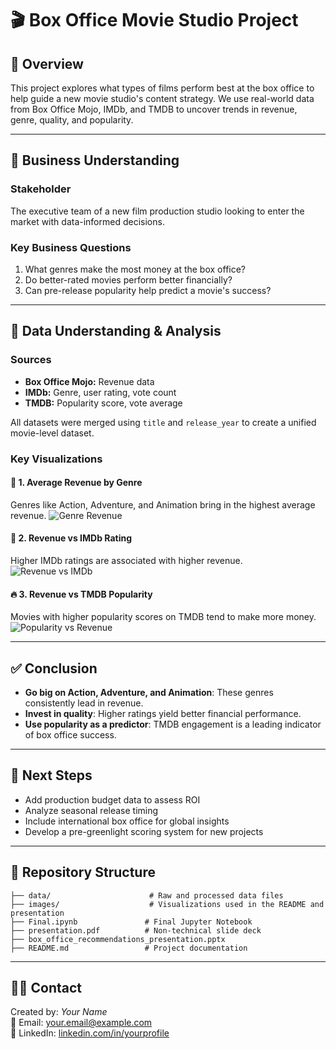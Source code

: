 # 🎬 Box Office Movie Studio Project

## 📌 Overview
This project explores what types of films perform best at the box office to help guide a new movie studio's content strategy. We use real-world data from Box Office Mojo, IMDb, and TMDB to uncover trends in revenue, genre, quality, and popularity.

---

## 💼 Business Understanding

### Stakeholder
The executive team of a new film production studio looking to enter the market with data-informed decisions.

### Key Business Questions
1. What genres make the most money at the box office?
2. Do better-rated movies perform better financially?
3. Can pre-release popularity help predict a movie's success?

---

## 🧠 Data Understanding & Analysis

### Sources
- **Box Office Mojo:** Revenue data
- **IMDb:** Genre, user rating, vote count
- **TMDB:** Popularity score, vote average

All datasets were merged using `title` and `release_year` to create a unified movie-level dataset.

### Key Visualizations

#### 🎥 1. Average Revenue by Genre
Genres like Action, Adventure, and Animation bring in the highest average revenue.
![Genre Revenue](images/genre_revenue.png)

#### 🌟 2. Revenue vs IMDb Rating
Higher IMDb ratings are associated with higher revenue.
![Revenue vs IMDb](images/imdb_rating_vs_revenue.png)

#### 🔥 3. Revenue vs TMDB Popularity
Movies with higher popularity scores on TMDB tend to make more money.
![Popularity vs Revenue](images/tmdb_popularity_vs_revenue.png)

---

## ✅ Conclusion

- **Go big on Action, Adventure, and Animation**: These genres consistently lead in revenue.
- **Invest in quality**: Higher ratings yield better financial performance.
- **Use popularity as a predictor**: TMDB engagement is a leading indicator of box office success.

---

## 🚀 Next Steps

- Add production budget data to assess ROI
- Analyze seasonal release timing
- Include international box office for global insights
- Develop a pre-greenlight scoring system for new projects

---

## 📁 Repository Structure

```
├── data/                      # Raw and processed data files
├── images/                    # Visualizations used in the README and presentation
├── Final.ipynb               # Final Jupyter Notebook
├── presentation.pdf          # Non-technical slide deck
├── box_office_recommendations_presentation.pptx
├── README.md                 # Project documentation
```

---

## 🙋‍♂️ Contact

Created by: *Your Name*  
📧 Email: your.email@example.com  
🔗 LinkedIn: [linkedin.com/in/yourprofile](https://linkedin.com/in/yourprofile)
